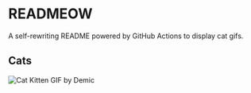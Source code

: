 # READMEOW

A self-rewriting README powered by GitHub Actions to display cat gifs.

## Cats

![Cat Kitten GIF by Demic](https://media2.giphy.com/media/3oriO0OEd9QIDdllqo/200.gif?cid=9acd02dawud0v5j08fhnqp6okhvwu4gzr0tyucyoitbsxkgn&ep=v1_gifs_search&rid=200.gif&ct=g)
